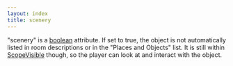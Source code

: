 ```yaml
---
layout: index
title: scenery
---
```


"scenery" is a [boolean](../types/boolean.html) attribute. If set to true, the object is not automatically listed in room descriptions or in the "Places and Objects" list. It is still within [ScopeVisible](../functions/corelibrary/scopevisible.html) though, so the player can look at and interact with the object.
